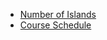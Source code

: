 - [Number of Islands](https://www.jiuzhang.com/solution/number-of-islands/)
- [Course Schedule](https://leetcode.com/problems/course-schedule/c)

